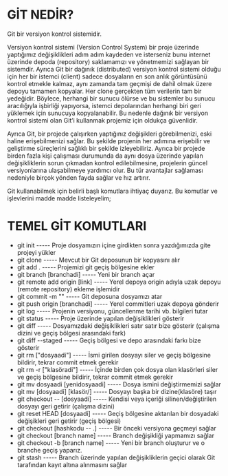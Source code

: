 # GİT NEDİR?

Git bir versiyon kontrol sistemidir.

Versiyon kontrol sistemi (Version Control System) bir proje üzerinde yaptığımız değişiklikleri adım adım kaydeden ve isterseniz bunu internet üzerinde depoda (repository) saklamamızı ve yönetmemizi sağlayan bir sistemdir. Ayrıca Git bir dağınık (distributed) versiyon kontrol sistemi olduğu için her bir istemci (client) sadece dosyaların en son anlık görüntüsünü kontrol etmekle kalmaz, aynı zamanda tam geçmişi de dahil olmak üzere depoyu tamamen kopyalar. Her clone gerçekten tüm verilerin tam bir yedeğidir. Böylece, herhangi bir sunucu ölürse ve bu sistemler bu sunucu aracılığıyla işbirliği yapıyorsa, istemci depolarından herhangi biri geri yüklemek için sunucuya kopyalanabilir. Bu nedenle dağınık bir versiyon kontrol sistemi olan Git’i kullanmak projemiz için oldukça güvenlidir.

Ayrıca Git, bir projede çalışırken yaptığınız değişikleri görebilmenizi, eski haline erişebilmenizi sağlar. Bu şekilde projenin her adımına erişebilir ve geliştirme süreçlerini sağlıklı bir şekilde izleyebiliriz. Ayrıca bir projede birden fazla kişi çalışması durumunda da aynı dosya üzerinde yapılan değişikliklerin sorun çıkmadan kontrol edilebilmesine, projelerin güncel versiyonlarına ulaşabilmeye yardımcı olur. Bu tür avantajlar sağlaması nedeniyle birçok yönden fayda sağlar ve hız artırır.

Git kullanabilmek için belirli başlı komutlara ihtiyaç duyarız. Bu komutlar ve işlevlerini madde madde listeleyelim;

# TEMEL GİT KOMUTLARI

- git init 			----- Proje dosyamızın içine girdikten sonra yazdığımızda gite projeyi yükler
- git clone			-----  Mevcut bir Git deposunun bir kopyasını alır
- git add .			----- Projemizi git geçiş bölgesine ekler
- git branch [branchadi]		----- Yeni bir branch açar
- git remote add origin [link]	----- Yerel depoya origin adıyla uzak depoyu (remote repository) ekleme işlemidir
- git commit -m ""		----- Git deposuna dosyamızı atar
- git push origin [branchadi]	----- Yerel commitleri uzak depoya gönderir
- git log 			----- Projenin versiyonu, güncellenme tarihi vb. bilgileri tutar
- git status			----- Proje üzerinde yapılan değişiklikleri gösterir
- git diff			----- Dosyamızdaki değişiklikleri satır satır bize gösterir (çalışma dizini ve geçiş bölgesi arasındaki fark)
- git diff --staged		----- Geçiş bölgesi ve depo arasındaki farkı bize gösterir
- git rm ["dosyaadi"]		----- İsmi girilen dosyayı siler ve geçiş bölgesine bildirir, tekrar commit etmek gerekir
- git rm -r ["klasöradi"]		----- İçinde birden çok dosya olan klasörleri siler ve geçiş bölgesine bildirir, tekrar commit etmek gerekir
- git mv dosyaadi [yenidosyaadi]	----- Dosya ismini değiştirmemizi sağlar
- git mv [dosyaadi] [klasör/]	----- Dosyayı başka bir dizine(klasöre) taşır
- git checkout -- [dosyaadi]	----- Kendisi veya içeriği silinen/değiştirilen dosyayı geri getirir (çalışma dizini)
- git reset HEAD [dosyaadi]	----- Geçiş bölgesine aktarılan bir dosyadaki değişikleri geri getirir (geçiş bölgesi)
- git checkout [hashkodu -- .]	----- Bir önceki versiyona geçmeyi sağlar
- git checkout [branch name]	----- Branch değişikliği yapmamızı sağlar
- git checkout -b [branch name]	----- Yeni bir branch oluşturur ve o branche geçiş yaparız.
- git stash			----- Branch üzerinde yapılan değişikliklerin geçici olarak Git tarafından kayıt altına alınmasını sağlar